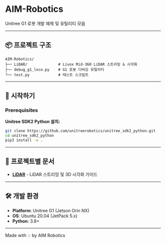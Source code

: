 # AIM-Robotics

Unitree G1 로봇 개발 예제 및 유틸리티 모음

---

## 📦 프로젝트 구조

```
AIM-Robotics/
├── LiDAR/              # Livox Mid-360 LiDAR 스트리밍 & 시각화
├── debug_g1_loco.py    # G1 로봇 디버깅 유틸리티
└── test.py             # 테스트 스크립트
```

---

## 🚀 시작하기

### Prerequisites

**Unitree SDK2 Python 설치:**
```bash
git clone https://github.com/unitreerobotics/unitree_sdk2_python.git
cd unitree_sdk2_python
pip3 install -e .
```

---

## 📂 프로젝트별 문서

- **[LiDAR](./LiDAR/README.md)** - LiDAR 스트리밍 및 3D 시각화 가이드

---

## 🛠️ 개발 환경

- **Platform**: Unitree G1 (Jetson Orin NX)
- **OS**: Ubuntu 20.04 (JetPack 5.x)
- **Python**: 3.8+

---

Made with 💡 by AIM Robotics
